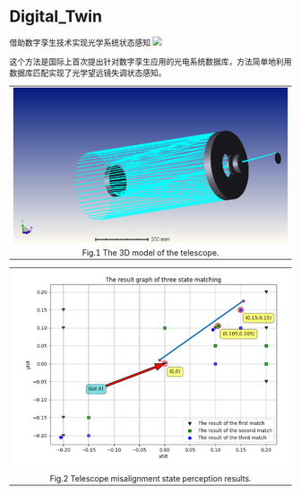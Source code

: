 # Digital_Twin
借助数字孪生技术实现光学系统状态感知
<img src="https://img.shields.io/badge/gitHub-%E8%AE%A9%E8%87%AA%E6%88%91%E4%BB%8B%E7%BB%8D%E5%8F%98%E5%BE%97%E6%9B%B4%E5%A5%BD-brightgreen" /><br>

这个方法是国际上首次提出针对数字孪生应用的光电系统数据库，方法简单地利用数据库匹配实现了光学望远镜失调状态感知。<br>

<div align=center>
<table width="100%" border="0" cellspacing="0" cellpadding="0">
  <tr>
    <td align="center"><img src="img/telescope_twin.png" /> </td>
  </tr>
  <tr>
    <td align="center">Fig.1 The 3D model of the telescope.</td>
  </tr>
</div>
  <div align=center>
<table width="100%" border="0" cellspacing="0" cellpadding="0">
  <tr>
    <td align="center"><img src="img/result.png"  /></td>
  </tr>
  <tr>
    <td align="center">Fig.2 Telescope misalignment state perception results.</td>
  </tr>
</div>
